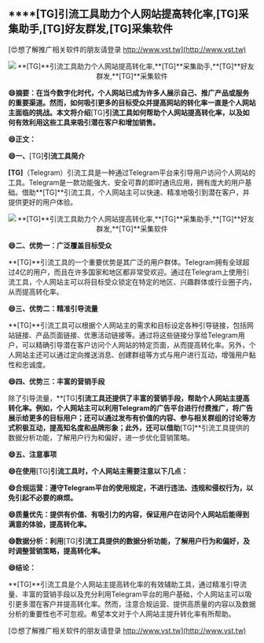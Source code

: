## ****[TG]**引流工具助力个人网站提高转化率,**[TG]**采集助手,**[TG]**好友群发,**[TG]**采集软件**

[😍想了解推广相关软件的朋友请登录 http://www.vst.tw](http://www.vst.tw)

 <center><img src="https://vst.tw/MP4/tuiguang/png/5.png" alt="**[TG]**引流工具助力个人网站提高转化率,**[TG]**采集助手,**[TG]**好友群发,**[TG]**采集软件"></center>

**😄摘要：在当今数字化时代，个人网站已成为许多人展示自己、推广产品或服务的重要渠道。然而，如何吸引更多的目标受众并提高网站的转化率一直是个人网站主面临的挑战。本文将介绍**[TG]**引流工具如何帮助个人网站提高转化率，以及如何有效利用这些工具来吸引潜在客户和增加销售。**

**😄正文：**

**😄一、**[TG]**引流工具简介**

**[TG]**（Telegram）引流工具是一种通过Telegram平台来引导用户访问个人网站的工具。Telegram是一款功能强大、安全可靠的即时通讯应用，拥有庞大的用户基础。借助**[TG]**引流工具，个人网站主可以快速、精准地吸引到潜在客户，并提供更好的用户体验。

 <center><img src="https://vst.tw/MP4/tuiguang/png/5.png" alt="**[TG]**引流工具助力个人网站提高转化率,**[TG]**采集助手,**[TG]**好友群发,**[TG]**采集软件"></center>

**😄二、优势一：广泛覆盖目标受众**

**[TG]**引流工具的一个重要优势是其广泛的用户群体。Telegram拥有全球超过4亿的用户，而且在许多国家和地区都非常受欢迎。通过在Telegram上使用引流工具，个人网站主可以将目标受众锁定在特定的地区、兴趣群体或行业圈子内，从而提高转化率。

**😄三、优势二：精准引导流量**

**[TG]**引流工具可以根据个人网站主的需求和目标设定各种引导链接，包括网站链接、产品页面链接、优惠活动链接等。通过将这些链接分享给Telegram用户，可以精确引导潜在客户访问个人网站的特定页面，从而提高转化率。另外，个人网站主还可以通过定向推送消息、创建群组等方式与用户进行互动，增强用户黏性和忠诚度。

**😄四、优势三：丰富的营销手段**

除了引导流量，**[TG]**引流工具还提供了丰富的营销手段，帮助个人网站主提高转化率。例如，个人网站主可以利用Telegram的广告平台进行付费推广，将广告展示给更多的目标用户；还可以通过发布有价值的内容、参与相关群组的讨论等方式积极互动，提高知名度和品牌形象；此外，还可以借助**[TG]**引流工具提供的数据分析功能，了解用户行为和偏好，进一步优化营销策略。

**😄五、注意事项**

**😄在使用**[TG]**引流工具时，个人网站主需要注意以下几点：**

**😄合规运营：遵守Telegram平台的使用规定，不进行违法、违规和侵权行为，以免引起不必要的麻烦。**

**😄质量优先：提供有价值、有吸引力的内容，保证用户在访问个人网站后能得到满意的体验，提高转化率。**

**😄数据分析：利用**[TG]**引流工具提供的数据分析功能，了解用户行为和偏好，及时调整营销策略，提高转化率。**

**😄结论：**

**[TG]**引流工具是个人网站主提高转化率的有效辅助工具，通过精准引导流量、丰富的营销手段以及充分利用Telegram平台的用户基础，个人网站主可以吸引更多潜在客户并提高转化率。然而，注意合规运营、提供高质量的内容以及数据分析的重要性也不可忽视。希望本文对于个人网站主提升转化率有所帮助。

[😍想了解推广相关软件的朋友请登录 http://www.vst.tw](http://www.vst.tw)



